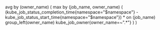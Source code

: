 avg by (owner_name) (
  max by (job_name, owner_name) (
    (kube_job_status_completion_time{namespace="$namespace"}
     - kube_job_status_start_time{namespace="$namespace"})
    * on (job_name) group_left(owner_name)
      kube_job_owner{owner_name=~".*"}
  )
)
